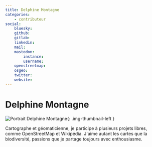 ```yaml
---
title: Delphine Montagne
categories:
    - contributeur
social:
    bluesky:
    github:
    gitlab:
    linkedin:
    mail:
    mastodon:
        instance:
        username:
    openstreetmap:
    osgeo:
    twitter:
    website:
---
```


# Delphine Montagne

<!-- --8<-- [start:author-sign-block] -->

![Portrait Delphine Montagne](https://cdn.geotribu.fr/img/internal/contributeurs/dmon.jpg "Portrait Delphine Montagne"){: .img-thumbnail-left }

Cartographe et géomaticienne, je participe à plusieurs projets libres, comme OpenStreetMap et Wikipédia. J'aime autant les cartes que la biodiversité, passions que je partage toujours avec enthousiasme.

<!-- --8<-- [end:author-sign-block] -->
